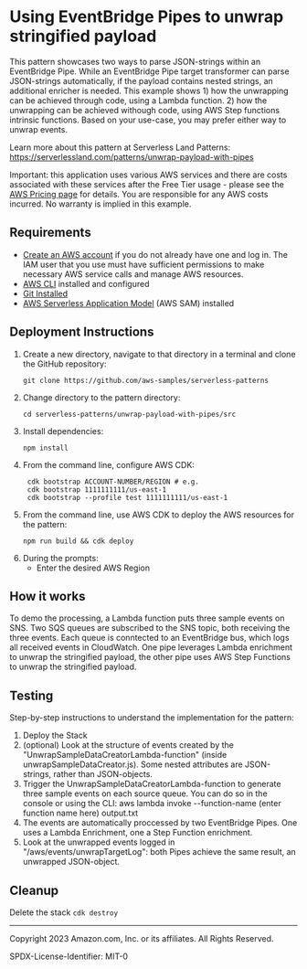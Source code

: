 # Using EventBridge Pipes to unwrap stringified payload

This pattern showcases two ways  to parse JSON-strings within an EventBridge Pipe. While an EventBridge Pipe target transformer can parse JSON-strings automatically, if the payload contains nested strings, an additional enricher is needed. This example shows 1) how the unwrapping can be achieved through code, using a Lambda function. 2) how the unwrapping can be achieved withough code, using AWS Step functions intrinsic functions.
Based on your use-case, you may prefer either way to unwrap events.

Learn more about this pattern at Serverless Land Patterns: https://serverlessland.com/patterns/unwrap-payload-with-pipes

Important: this application uses various AWS services and there are costs associated with these services after the Free Tier usage - please see the [AWS Pricing page](https://aws.amazon.com/pricing/) for details. You are responsible for any AWS costs incurred. No warranty is implied in this example.

## Requirements

* [Create an AWS account](https://portal.aws.amazon.com/gp/aws/developer/registration/index.html) if you do not already have one and log in. The IAM user that you use must have sufficient permissions to make necessary AWS service calls and manage AWS resources.
* [AWS CLI](https://docs.aws.amazon.com/cli/latest/userguide/install-cliv2.html) installed and configured
* [Git Installed](https://git-scm.com/book/en/v2/Getting-Started-Installing-Git)
* [AWS Serverless Application Model](https://docs.aws.amazon.com/serverless-application-model/latest/developerguide/serverless-sam-cli-install.html) (AWS SAM) installed

## Deployment Instructions

1. Create a new directory, navigate to that directory in a terminal and clone the GitHub repository:
    ``` 
    git clone https://github.com/aws-samples/serverless-patterns
    ```
1. Change directory to the pattern directory:
    ```
    cd serverless-patterns/unwrap-payload-with-pipes/src
    ```
1. Install dependencies:
    ```
    npm install
    ```
1. From the command line, configure AWS CDK:
   ```
    cdk bootstrap ACCOUNT-NUMBER/REGION # e.g.
    cdk bootstrap 1111111111/us-east-1
    cdk bootstrap --profile test 1111111111/us-east-1
   ```
1. From the command line, use AWS CDK to deploy the AWS resources for the pattern:
    ```
    npm run build && cdk deploy 
    ```
1. During the prompts:
    * Enter the desired AWS Region
    

## How it works

To demo the processing, a Lambda function puts three sample events on SNS. Two SQS queues are subscribed to the SNS topic, both receiving the three events. Each queue is conntected to an EventBridge bus, which logs all received events in CloudWatch. One pipe leverages Lambda enrichment to unwrap the stringified payload, the other pipe uses AWS Step Functions to unwrap the stringified payload.

## Testing

Step-by-step instructions to understand the implementation for the pattern:

1. Deploy the Stack
1. (optional) Look at the structure of events created by the "UnwrapSampleDataCreatorLambda-function" (inside unwrapSampleDataCreator.js). Some nested attributes are JSON-strings, rather than JSON-objects.
1. Trigger the UnwrapSampleDataCreatorLambda-function to generate three sample events on each source queue. You can do so in the console or using the CLI: aws lambda invoke --function-name (enter function name here) output.txt 
1. The events are automatically proccessed by two EventBridge Pipes. One uses a Lambda Enrichment, one a Step Function enrichment.
1. Look at the unwrapped events logged in "/aws/events/unwrapTargetLog": both Pipes achieve the same result, an unwrapped JSON-object.

## Cleanup
 
Delete the stack
    ```cdk destroy```

----
Copyright 2023 Amazon.com, Inc. or its affiliates. All Rights Reserved.

SPDX-License-Identifier: MIT-0
